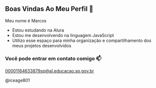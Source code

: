 ## Boas Vindas Ao Meu Perfil 🚸

Meu nome é Marcos

- Estou estudando na Alura
- Estou me desenvolvendo na linguagem JavaScript
- Utilizo esse espaço para minha organização e compartilhamento dos meus projetos desenvolvidos
### Você pode entrar em contato comigo 📫

00001164633879sp@al.educacao.sp.gov.br

@iceage801
